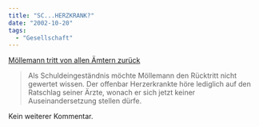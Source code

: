```yaml
---
title: "SC...HERZKRANK?"
date: "2002-10-20"
tags:
  - "Gesellschaft"
---
```


[Möllemann tritt von allen Ämtern zurück](https://web.archive.org/web/20040925030652/http://www.faz.net/s/Rub9E7BDE69469E11D4AE7B0008C7F31E1E/Doc~E87D68A7F4A544C698C8753B4C79C8EDA~ATpl~Euptoday~Scontent.html "FAZ.NET Aktuell Politik")

> Als Schuldeingeständnis möchte Möllemann den Rücktritt nicht gewertet wissen. Der offenbar Herzerkrankte höre lediglich auf den Ratschlag seiner Ärzte, wonach er sich jetzt keiner Auseinandersetzung stellen dürfe.

Kein weiterer Kommentar.
